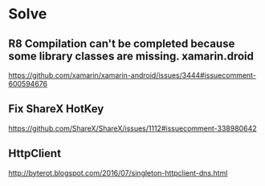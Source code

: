 # Solve

## R8 Compilation can't be completed because some library classes are missing. xamarin.droid
https://github.com/xamarin/xamarin-android/issues/3444#issuecomment-600594676

## Fix ShareX HotKey
https://github.com/ShareX/ShareX/issues/1112#issuecomment-338980642

## HttpClient
http://byterot.blogspot.com/2016/07/singleton-httpclient-dns.html
